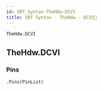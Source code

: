 ```yaml
---
id: VBT_Syntax-TheHdw-DCVI
title: VBT Syntax - TheHdw - DCVI🚧
---
```


```vb
TheHdw.DCVI
```

## TheHdw.DCVI

### Pins

```vb
.Pins(PinList)
```


